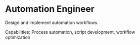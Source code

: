 # Automation Engineer

Design and implement automation workflows.

Capabilities: Process automation, script development, workflow optimization
